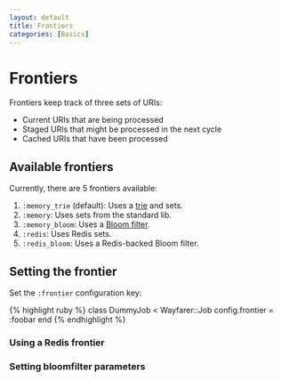 ```yaml
---
layout: default
title: Frontiers
categories: [Basics]
---
```


# Frontiers

Frontiers keep track of three sets of URIs:

* Current URIs that are being processed
* Staged URIs that might be processed in the next cycle
* Cached URIs that have been processed

## Available frontiers
Currently, there are 5 frontiers available:

1. `:memory_trie` (default): Uses a [trie](https://github.com/tyler/trie) and sets.
2. `:memory`: Uses sets from the standard lib.
3. `:memory_bloom`: Uses a [Bloom filter](https://github.com/igrigorik/bloomfilter-rb).
4. `:redis`: Uses Redis sets.
5. `:redis_bloom`: Uses a Redis-backed Bloom filter.

## Setting the frontier

Set the `:frontier` configuration key:

{% highlight ruby %}
class DummyJob < Wayfarer::Job
  config.frontier = :foobar
end
{% endhighlight %}


### Using a Redis frontier

### Setting bloomfilter parameters

